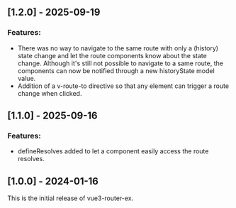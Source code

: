## [1.2.0] - 2025-09-19

### Features:

- There was no way to navigate to the same route with only a (history) state change and let the route components know about the state change. Although it's still not possible to navigate to a same route, the components can now be notified through a new historyState model value.
- Addition of a v-route-to directive so that any element can trigger a route change when clicked.

## [1.1.0] - 2025-09-16

### Features:

- defineResolves added to let a component easily access the route resolves.

## [1.0.0] - 2024-01-16

This is the initial release of vue3-router-ex.
